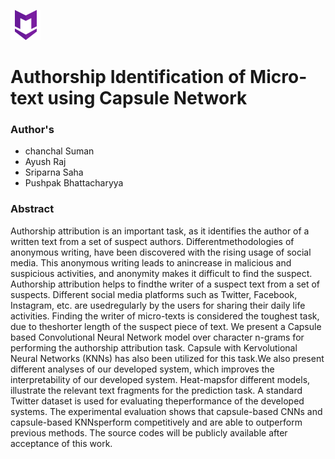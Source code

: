 ![alt text][logo]

[logo]: https://github.com/adam-p/markdown-here/raw/master/src/common/images/icon48.png "Logo Title Text 2"
# Authorship Identification of Micro-text using Capsule Network 
### Author's
+ chanchal Suman
+ Ayush Raj
+ Sriparna Saha
+ Pushpak Bhattacharyya

### Abstract

Authorship attribution is an important task, as it identifies the author of a written text from a set of suspect authors. Differentmethodologies of anonymous writing, have been discovered with the rising usage of social media. This anonymous writing leads to anincrease in malicious and suspicious activities, and anonymity makes it difficult to find the suspect. Authorship attribution helps to findthe writer of a suspect text from a set of suspects. Different social media platforms such as Twitter, Facebook, Instagram, etc. are usedregularly by the users for sharing their daily life activities. Finding the writer of micro-texts is considered the toughest task, due to theshorter length of the suspect piece of text. We present a Capsule based Convolutional Neural Network model over character n-grams for performing the authorship attribution task. Capsule with Kervolutional Neural Networks (KNNs) has also been utilized for this task.We also present different analyses of our developed system, which improves the interpretability of our developed system. Heat-mapsfor different models, illustrate the relevant text fragments for the prediction task. A standard Twitter dataset is used for evaluating theperformance of the developed systems. The experimental evaluation shows that capsule-based CNNs and capsule-based KNNsperform competitively and are able to outperform previous methods. The source codes will be publicly available after acceptance of this work.

